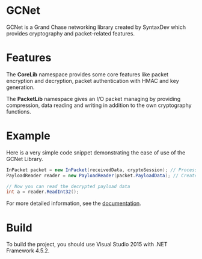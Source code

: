 # GCNet
GCNet is a Grand Chase networking library created by SyntaxDev which provides cryptography and packet-related features.
# Features
The **CoreLib** namespace provides some core features like packet encryption and decryption, packet authentication with HMAC and key generation.

The **PacketLib** namespace gives an I/O packet managing by providing compression, data reading and writing in addition to the own cryptography functions.
# Example
Here is a very simple code snippet demonstrating the ease of use of the GCNet Library.
```C#
InPacket packet = new InPacket(receivedData, cryptoSession); // Processes the received data
PayloadReader reader = new PayloadReader(packet.PayloadData); // Creates a reader

// Now you can read the decrypted payload data
int a = reader.ReadInt32();
```
For more detailed information, see the [documentation](./docs).
# Build
To build the project, you should use Visual Studio 2015 with .NET Framework 4.5.2.
